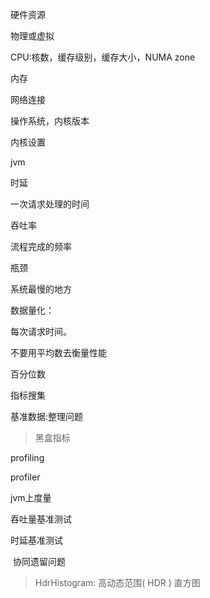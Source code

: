 硬件资源

物理或虚拟

CPU:核数，缓存级别，缓存大小，NUMA zone

内存

网络连接

操作系统，内核版本

内核设置

jvm





时延

一次请求处理的时间

吞吐率

流程完成的频率



瓶颈

系统最慢的地方



数据量化：

每次请求时间。



不要用平均数去衡量性能



百分位数



指标搜集

基准数据:整理问题

> 黑盒指标





profiling

profiler







jvm上度量

吞吐量基准测试

时延基准测试

​	协同遗留问题



> HdrHistogram: 高动态范围( HDR ) 直方图



